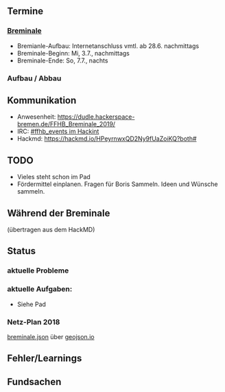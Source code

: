 ## Termine

### [Breminale](http://www.breminale-festival.de/)
* Bremianle-Aufbau: Internetanschluss vmtl. ab 28.6. nachmittags
* Breminale-Beginn: Mi, 3.7., nachmittags
* Breminale-Ende: So, 7.7., nachts

### Aufbau / Abbau

## Kommunikation
* Anwesenheit: https://dudle.hackerspace-bremen.de/FFHB_Breminale_2019/
* IRC: [#ffhb_events im Hackint](irc://irc.hackint.org/ffhb_events)
* Hackmd: https://hackmd.io/HPeyrnwxQD2Ny9fUaZoiKQ?both#

## TODO
* Vieles steht schon im Pad
* Fördermittel einplanen.
Fragen für Boris Sammeln.
Ideen und Wünsche sammeln.

## Während der Breminale

(übertragen aus dem HackMD)

## Status
### aktuelle Probleme

### aktuelle Aufgaben:
* Siehe Pad

### Netz-Plan 2018
[breminale.json](https://github.com/FreifunkBremen/internal-maps/blob/master/breminale.geojson) über [geojson.io](http://geojson.io/#id=github:FreifunkBremen/internal-maps/blob/master/breminale.geojson&map=16/53.0698/8.8171)

## Fehler/Learnings

## Fundsachen

